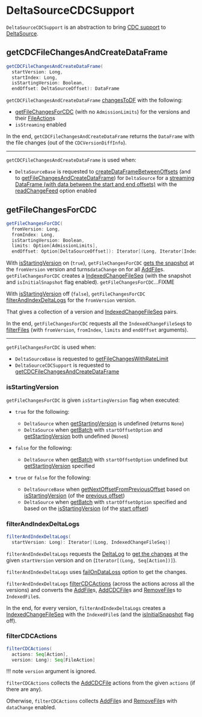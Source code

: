 # DeltaSourceCDCSupport

`DeltaSourceCDCSupport` is an abstraction to bring [CDC support](index.md) to [DeltaSource](../delta/DeltaSource.md).

## <span id="getCDCFileChangesAndCreateDataFrame"> getCDCFileChangesAndCreateDataFrame

```scala
getCDCFileChangesAndCreateDataFrame(
  startVersion: Long,
  startIndex: Long,
  isStartingVersion: Boolean,
  endOffset: DeltaSourceOffset): DataFrame
```

`getCDCFileChangesAndCreateDataFrame` [changesToDF](CDCReader.md#changesToDF) with the following:

* [getFileChangesForCDC](#getFileChangesForCDC) (with no `AdmissionLimits`) for the versions and their [FileAction](../FileAction.md)s
* `isStreaming` enabled

In the end, `getCDCFileChangesAndCreateDataFrame` returns the `DataFrame` with the file changes (out of the `CDCVersionDiffInfo`).

---

`getCDCFileChangesAndCreateDataFrame` is used when:

* `DeltaSourceBase` is requested to [createDataFrameBetweenOffsets](../delta/DeltaSourceBase.md#createDataFrameBetweenOffsets) (and to [getFileChangesAndCreateDataFrame](../delta/DeltaSourceBase.md#getFileChangesAndCreateDataFrame)) for `DeltaSource` for a [streaming DataFrame (with data between the start and end offsets)](../delta/DeltaSource.md#getBatch) with the [readChangeFeed](../delta/options.md#readChangeFeed) option enabled

## <span id="getFileChangesForCDC"> getFileChangesForCDC

```scala
getFileChangesForCDC(
  fromVersion: Long,
  fromIndex: Long,
  isStartingVersion: Boolean,
  limits: Option[AdmissionLimits],
  endOffset: Option[DeltaSourceOffset]): Iterator[(Long, Iterator[IndexedFile])]
```

With [isStartingVersion](#getFileChangesForCDC-isStartingVersion) on (`true`), `getFileChangesForCDC` [gets the snapshot](../delta/DeltaSource.md#getSnapshotAt) at the `fromVersion` version and turns`dataChange` on for all [AddFile](../AddFile.md)s. `getFileChangesForCDC` creates a [IndexedChangeFileSeq](IndexedChangeFileSeq.md) (with the snapshot and `isInitialSnapshot` flag enabled). `getFileChangesForCDC`...FIXME

With [isStartingVersion](#getFileChangesForCDC-isStartingVersion) off (`false`), `getFileChangesForCDC` [filterAndIndexDeltaLogs](#filterAndIndexDeltaLogs) for the `fromVersion` version.

That gives a collection of a version and [IndexedChangeFileSeq](IndexedChangeFileSeq.md) pairs.

In the end, `getFileChangesForCDC` requests all the `IndexedChangeFileSeq`s to [filterFiles](IndexedChangeFileSeq.md#filterFiles) (with `fromVersion`, `fromIndex`, `limits` and `endOffset` arguments).

---

`getFileChangesForCDC` is used when:

* `DeltaSourceBase` is requested to [getFileChangesWithRateLimit](../delta/DeltaSourceBase.md#getFileChangesWithRateLimit)
* `DeltaSourceCDCSupport` is requested to [getCDCFileChangesAndCreateDataFrame](#getCDCFileChangesAndCreateDataFrame)

### <span id="getFileChangesForCDC-isStartingVersion"> isStartingVersion

`getFileChangesForCDC` is given `isStartingVersion` flag when executed:

* `true` for the following:
    * `DeltaSource` when [getStartingVersion](../delta/DeltaSource.md#getStartingVersion) is undefined (returns `None`)
    * `DeltaSource` when [getBatch](../delta/DeltaSource.md#getBatch) with `startOffsetOption` and [getStartingVersion](../delta/DeltaSource.md#getStartingVersion) both undefined (`None`s)

* `false` for the following:
    * `DeltaSource` when [getBatch](../delta/DeltaSource.md#getBatch) with `startOffsetOption` undefined but [getStartingVersion](../delta/DeltaSource.md#getStartingVersion) specified

* `true` or `false` for the following:
    * `DeltaSourceBase` when [getNextOffsetFromPreviousOffset](../delta/DeltaSourceBase.md#getNextOffsetFromPreviousOffset) based on [isStartingVersion](../delta/DeltaSourceOffset.md#isStartingVersion) (of the [previous offset](../delta/DeltaSourceOffset.md))
    * `DeltaSource` when [getBatch](../delta/DeltaSource.md#getBatch) with `startOffsetOption` specified and based on the [isStartingVersion](../delta/DeltaSourceOffset.md#isStartingVersion) (of the [start offset](../delta/DeltaSourceOffset.md))

### <span id="filterAndIndexDeltaLogs"> filterAndIndexDeltaLogs

```scala
filterAndIndexDeltaLogs(
  startVersion: Long): Iterator[(Long, IndexedChangeFileSeq)]
```

`filterAndIndexDeltaLogs` requests the [DeltaLog](../delta/DeltaSource.md#deltaLog) to [get the changes](../DeltaLog.md#getChanges) at the given `startVersion` version and on (`Iterator[(Long, Seq[Action])]`).

`filterAndIndexDeltaLogs` uses [failOnDataLoss](../delta/options.md#failOnDataLoss) option to get the changes.

`filterAndIndexDeltaLogs` [filterCDCActions](#filterCDCActions) (across the actions across all the versions) and converts the [AddFile](../AddFile.md)s, [AddCDCFile](../AddCDCFile.md)s and [RemoveFile](../RemoveFile.md)s to `IndexedFile`s.

In the end, for every version, `filterAndIndexDeltaLogs` creates a [IndexedChangeFileSeq](IndexedChangeFileSeq.md) with the `IndexedFile`s (and the [isInitialSnapshot](IndexedChangeFileSeq.md#isInitialSnapshot) flag off).

### <span id="filterCDCActions"> filterCDCActions

```scala
filterCDCActions(
  actions: Seq[Action],
  version: Long): Seq[FileAction]
```

!!! note
    `version` argument is ignored.

`filterCDCActions` collects the [AddCDCFile](../AddCDCFile.md) actions from the given `actions` (if there are any).

Otherwise, `filterCDCActions` collects [AddFile](../AddFile.md)s and [RemoveFile](../RemoveFile.md)s with `dataChange` enabled.
